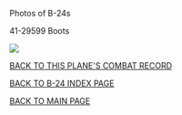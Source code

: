 
Photos of B-24s






 




41-29599 Boots  

![](41-29599.jpg)  
  

[BACK TO THIS PLANE'S COMBAT RECORD](ValorToVictory/b24s/41-29599.md)  

[BACK TO B-24 INDEX PAGE](ValorToVictory/000b24s.md)  

[BACK TO MAIN PAGE](ValorToVictory/index.html)


